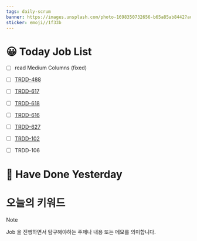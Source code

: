 ```yaml
---
tags: daily-scrum
banner: https://images.unsplash.com/photo-1698350732656-b65a85ab8442?auto=format&fit=crop&q=80&w=2837&ixlib=rb-4.0.3&ixid=M3wxMjA3fDB8MHxwaG90by1wYWdlfHx8fGVufDB8fHx8fA%3D%3D
sticker: emoji//1f33b
---
```

#  😀 Today Job List
- [ ] read Medium Columns (fixed)
- [ ] [TRDD-488](https://alcherainc.atlassian.net/browse/TRDD-488)
- [ ] [TRDD-617](https://alcherainc.atlassian.net/browse/TRDD-488)
- [ ] [TRDD-618](https://alcherainc.atlassian.net/browse/TRDD-618)
- [ ] [TRDD-616](https://alcherainc.atlassian.net/browse/TRDD-616)
- [ ] [TRDD-627](https://alcherainc.atlassian.net/browse/TRDD-627)
- [ ] [TRDD-102](https://alcherainc.atlassian.net/browse/TRDD-102)
- [ ] TRDD-106


# 🙂 Have Done Yesterday



# 오늘의 키워드

> [!NOTE]
> Job 을 진행하면서 탐구해야하는 주제나 내용 또는 메모를 의미합니다.

